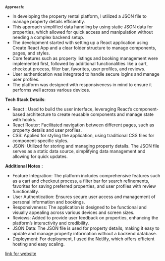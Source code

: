 **`Approach`**:
   * In developing the property rental platform, I utilized a JSON file to manage property details efficiently.
   * This approach simplified data handling by using static JSON data for properties, which allowed for quick access and manipulation without needing a complex
     backend setup.
   * The development started with setting up a React application using Create React App and a clear folder structure to manage components, pages, and styles.
   * Core features such as property listings and booking management were implemented first, followed by additional functionalities like a cart, checkout process,
     filter bar, favorites, user profiles, and reviews.
   * User authentication was integrated to handle secure logins and manage user profiles.
   * The platform was designed with responsiveness in mind to ensure it performs well across various devices.

**Tech Stack Details**:
  * React : Used to build the user interface, leveraging React’s component-based architecture to create reusable components and manage state with hooks.
  * React Router: Facilitated navigation between different pages, such as property details and user profiles.
  * CSS: Applied for styling the application, using traditional CSS files for component-specific styles.
  * JSON: Utilized for storing and managing property details. The JSON file serves as a static data source, simplifying data management and allowing for quick
    updates.

**Additional Notes** :
  * Feature Integration: The platform includes comprehensive features such as a cart and checkout process, a filter bar for search refinements, favorites for
    saving preferred properties, and user profiles with review functionality.
  * User Authentication: Ensures secure user access and management of personal information and bookings.
  * Responsiveness: The application is designed to be functional and visually appealing across various devices and screen sizes.
  * Reviews: Added to provide user feedback on properties, enhancing the platform’s interactivity and credibility.
  * JSON Data: The JSON file is used for property details, making it easy to update and manage property information without a backend database.
  * Deployment: For deployment, I used the  Netlify, which offers efficient hosting and easy scaling.

[link for website](https://totality-rental-platform.netlify.app/)
